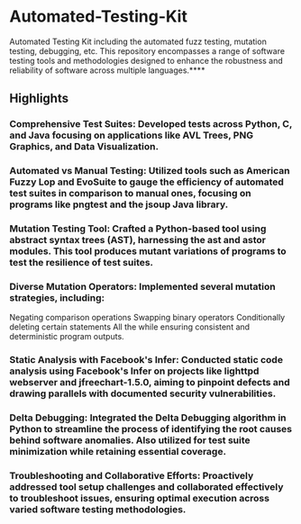 # Automated-Testing-Kit
Automated Testing Kit including the automated fuzz testing, mutation testing, debugging, etc. This repository encompasses a range of software testing tools and methodologies designed to enhance the robustness and reliability of software across multiple languages.****


## Highlights
### Comprehensive Test Suites: Developed tests across Python, C, and Java focusing on applications like AVL Trees, PNG Graphics, and Data Visualization.

### Automated vs Manual Testing: Utilized tools such as American Fuzzy Lop and EvoSuite to gauge the efficiency of automated test suites in comparison to manual ones, focusing on programs like pngtest and the jsoup Java library.

### Mutation Testing Tool: Crafted a Python-based tool using abstract syntax trees (AST), harnessing the ast and astor modules. This tool produces mutant variations of programs to test the resilience of test suites.

### Diverse Mutation Operators: Implemented several mutation strategies, including:

Negating comparison operations
Swapping binary operators
Conditionally deleting certain statements
All the while ensuring consistent and deterministic program outputs.

### Static Analysis with Facebook's Infer: Conducted static code analysis using Facebook's Infer on projects like lighttpd webserver and jfreechart-1.5.0, aiming to pinpoint defects and drawing parallels with documented security vulnerabilities.

### Delta Debugging: Integrated the Delta Debugging algorithm in Python to streamline the process of identifying the root causes behind software anomalies. Also utilized for test suite minimization while retaining essential coverage.

### Troubleshooting and Collaborative Efforts: Proactively addressed tool setup challenges and collaborated effectively to troubleshoot issues, ensuring optimal execution across varied software testing methodologies.
